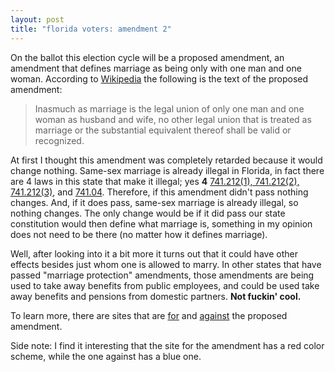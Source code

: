 ```yaml
---
layout: post
title: "florida voters: amendment 2"
---
```

On the ballot this election cycle will be a proposed amendment, an amendment that defines marriage as being only with one man and one woman.  According to [Wikipedia](http://en.wikipedia.org/wiki/Florida_Amendment_2) the following is the text of the proposed amendment:

>Inasmuch as marriage is the legal union of only one man and one woman as husband and wife, no other legal union that is treated as marriage or the substantial equivalent thereof shall be valid or recognized.

At first I thought this amendment was completely retarded because it would change nothing.  Same-sex marriage is already illegal in Florida, in fact there are 4 laws in this state that make it illegal; yes **4** [741.212(1), 741.212(2), 741.212(3)](http://www.leg.state.fl.us/statutes/index.cfm?mode=View%20Statutes&SubMenu=1&App_mode=Display_Statute&Search_String=741.212&URL=CH0741/Sec212.HTM), and [741.04](http://www.leg.state.fl.us/statutes/index.cfm?mode=View%20Statutes&SubMenu=1&App_mode=Display_Statute&Search_String=741.04&URL=CH0741/Sec04.HTM).  Therefore, if this amendment didn't pass nothing changes.  And, if it does pass, same-sex marriage is already illegal, so nothing changes.  The only change would be if it did pass our state constitution would then define what marriage is, something in my opinion does not need to be there (no matter how it defines marriage).

Well, after looking into it a bit more it turns out that it could have other effects besides just whom one is allowed to marry.  In other states that have passed "marriage protection" amendments, those amendments are being used to take away benefits from public employees, and could be used take away benefits and pensions from domestic partners.  **Not fuckin' cool.**

To learn more, there are sites that are [for](http://www.yes2marriage.org/) and [against](http://www.sayno2.com/) the proposed amendment.

Side note: I find it interesting that the site for the amendment has a red color scheme, while the one against has a blue one.